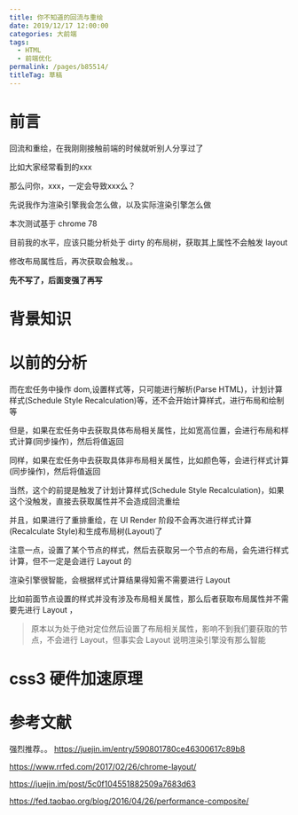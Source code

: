 ```yaml
---
title: 你不知道的回流与重绘
date: 2019/12/17 12:00:00
categories: 大前端
tags: 
  - HTML
  - 前端优化
permalink: /pages/b85514/
titleTag: 草稿
---
```


# 前言

回流和重绘，在我刚刚接触前端的时候就听别人分享过了

比如大家经常看到的xxx

那么问你，xxx，一定会导致xxx么？

先说我作为渲染引擎我会怎么做，以及实际渲染引擎怎么做

本次测试基于 chrome 78

目前我的水平，应该只能分析处于 dirty 的布局树，获取其上属性不会触发 layout 

修改布局属性后，再次获取会触发。。

**先不写了，后面变强了再写**

# 背景知识

# 以前的分析

而在宏任务中操作 dom,设置样式等，只可能进行解析(Parse HTML)，计划计算样式(Schedule Style Recalculation)等，还不会开始计算样式，进行布局和绘制等

但是，如果在宏任务中去获取具体布局相关属性，比如宽高位置，会进行布局和样式计算(同步操作)，然后将值返回

同样，如果在宏任务中去获取具体非布局相关属性，比如颜色等，会进行样式计算(同步操作)，然后将值返回

当然，这个的前提是触发了计划计算样式(Schedule Style Recalculation)，如果这个没触发，直接去获取属性并不会造成回流重绘

并且，如果进行了重排重绘，在 UI Render 阶段不会再次进行样式计算(Recalculate Style)和生成布局树(Layout)了

注意一点，设置了某个节点的样式，然后去获取另一个节点的布局，会先进行样式计算，但不一定是会进行 Layout 的

渲染引擎很智能，会根据样式计算结果得知需不需要进行 Layout

比如前面节点设置的样式并没有涉及布局相关属性，那么后者获取布局属性并不需要先进行 Layout ，
> 原本以为处于绝对定位然后设置了布局相关属性，影响不到我们要获取的节点，不会进行 Layout，但事实会 Layout 说明渲染引擎没有那么智能

# css3 硬件加速原理

# 参考文献

强烈推荐。。 https://juejin.im/entry/590801780ce46300617c89b8

https://www.rrfed.com/2017/02/26/chrome-layout/

https://juejin.im/post/5c0f104551882509a7683d63

https://fed.taobao.org/blog/2016/04/26/performance-composite/